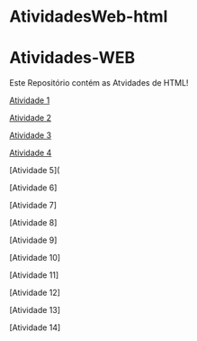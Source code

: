 # AtividadesWeb-html

# Atividades-WEB
Este Repositório contém as Atvidades de HTML!

[Atividade 1](https://deboraliah.github.io/Atividade1/)

[Atividade 2](https://deboraliah.github.io/Atividade2/)

[Atividade 3](https://deboraliah.github.io/Atividade3/)

[Atividade 4](https://deboraliah.github.io/Atividade4/)

[Atividade 5](

[Atividade 6]

[Atividade 7]

[Atividade 8]

[Atividade 9]

[Atividade 10]

[Atividade 11]

[Atividade 12]

[Atividade 13]

[Atividade 14]






























